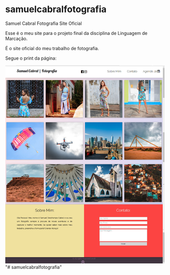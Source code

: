 # samuelcabralfotografia
Samuel Cabral Fotografia Site Oficial

Esse é o meu site para o projeto final da disciplina de Linguagem de Marcação.

É o site oficial do meu trabalho de fotografia.

Segue o print da página:

![Meu Site](img/Print-index.jpg)"# samuelcabralfotografia" 
